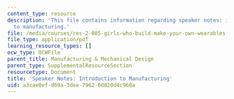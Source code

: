 ```yaml
---
content_type: resource
description: 'This file contains information regarding speaker notes: introduction
  to manufacturing.'
file: /media/courses/res-2-005-girls-who-build-make-your-own-wearables-workshop-spring-2015/a3cae0efd69a3dee79626d820d4c960a_MITRES_2_005S15_IntSpeaker.pdf
file_type: application/pdf
learning_resource_types: []
ocw_type: OCWFile
parent_title: Manufacturing & Mechanical Design
parent_type: SupplementalResourceSection
resourcetype: Document
title: 'Speaker Notes: Introduction to Manufacturing'
uid: a3cae0ef-d69a-3dee-7962-6d820d4c960a
---
```

